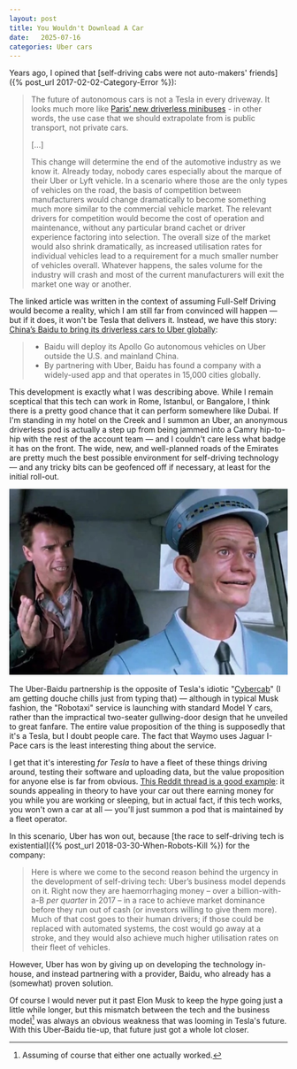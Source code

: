 ```yaml
---
layout: post
title: You Wouldn't Download A Car
date:   2025-07-16
categories: Uber cars
---
```


Years ago, I opined that [self-driving cabs were not auto-makers' friends]({% post_url 2017-02-02-Category-Error %}):

> The future of autonomous cars is not a Tesla in every driveway. It looks much more like [Paris’ new driverless minibuses](https://phys.org/news/2017-01-paris-electric-driverless-minibus-pollution.html%C2%A0) - in other words, the use case that we should extrapolate from is public transport, not private cars.
> 
> \[…\]
> 
> This change will determine the end of the automotive industry as we know it. Already today, nobody cares especially about the marque of their Uber or Lyft vehicle. In a scenario where those are the only types of vehicles on the road, the basis of competition between manufacturers would change dramatically to become something much more similar to the commercial vehicle market. The relevant drivers for competition would become the cost of operation and maintenance, without any particular brand cachet or driver experience factoring into selection. The overall size of the market would also shrink dramatically, as increased utilisation rates for individual vehicles lead to a requirement for a much smaller number of vehicles overall. Whatever happens, the sales volume for the industry will crash and most of the current manufacturers will exit the market one way or another.

The linked article was written in the context of assuming Full-Self Driving would become a reality, which I am still far from convinced will happen — but if it does, it won't be Tesla that delivers it. Instead, we have this story: [China’s Baidu to bring its driverless cars to Uber globally](https://www.cnbc.com/2025/07/15/baidu-strikes-deal-to-bring-its-driverless-cars-to-uber-globally.html):

> - Baidu will deploy its Apollo Go autonomous vehicles on Uber outside the U.S. and mainland China.
> - By partnering with Uber, Baidu has found a company with a widely-used app and that operates in 15,000 cities globally.

This development is exactly what I was describing above. While I remain sceptical that this tech can work in Rome, Istanbul, or Bangalore, I think there is a pretty good chance that it can perform somewhere like Dubai. If I'm standing in my hotel on the Creek and I summon an Uber, an anonymous driverless pod is actually a step up from being jammed into a Camry hip-to-hip with the rest of the account team — and I couldn't care less what badge it has on the front. The wide, new, and well-planned roads of the Emirates are pretty much the best possible environment for self-driving technology — and any tricky bits can be geofenced off if necessary, at least for the initial roll-out.

![](/images/johnny-cab-from-total-recall-1990-v0-uog06a35pob91.jpg.jpg)

The Uber-Baidu partnership is the opposite of Tesla's idiotic "[Cybercab](https://www.cnbc.com/2025/06/20/tesla-robotaxi-launch-austin.html)" (I am getting douche chills just from typing that) — although in typical Musk fashion, the "Robotaxi" service is launching with standard Model Y cars, rather than the impractical two-seater gullwing-door design that he unveiled to great fanfare. The entire value proposition of the thing is supposedly that it's a Tesla, but I doubt people care. The fact that Waymo uses Jaguar I-Pace cars is the least interesting thing about the service.

I get that it's interesting *for Tesla* to have a fleet of these things driving around, testing their software and uploading data, but the value proposition for anyone else is far from obvious. [This Reddit thread is a good example](https://www.reddit.com/r/SelfDrivingCars/comments/1hm3q6a/whats_the_value_proposition_of_tesla_cybercab/): it sounds appealing in theory to have your car out there earning money for you while you are working or sleeping, but in actual fact, if this tech works, you won't own a car at all — you'll just summon a pod that is maintained by a fleet operator.

In this scenario, Uber has won out, because [the race to self-driving tech is existential]({% post_url 2018-03-30-When-Robots-Kill %}) for the company:

> Here is where we come to the second reason behind the urgency in the development of self-driving tech: Uber’s business model depends on it. Right now they are haemorrhaging money – over a billion-with-a-B _per quarter_ in 2017 – in a race to achieve market dominance before they run out of cash (or investors willing to give them more). Much of that cost goes to their human drivers; if those could be replaced with automated systems, the cost would go away at a stroke, and they would also achieve much higher utilisation rates on their fleet of vehicles.

However, Uber has won by giving up on developing the technology in-house, and instead partnering with a provider, Baidu, who already has a (somewhat) proven solution.

Of course I would never put it past Elon Musk to keep the hype going just a little while longer, but this mismatch between the tech and the business model[^1] was always an obvious weakness that was looming in Tesla's future. With this Uber-Baidu tie-up, that future just got a whole lot closer.

[^1]: Assuming of course that either one actually worked.